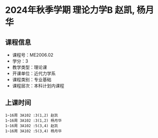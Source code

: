 # 2024年秋季学期 理论力学B 赵凯, 杨月华






## 课程信息

- 课程号：ME2006.02
- 学分：3
- 教学类型：理论课
- 开课单位：近代力学系
- 课程类别：专业基础
- 课程层次：本科计划内课程

## 上课时间

```
1~16周 3A102 :3(1,2) 赵凯
1~16周 3A102 :3(1,2) 杨月华
1~16周 3A102 :5(3,4) 赵凯
1~16周 3A102 :5(3,4) 杨月华
```

